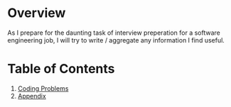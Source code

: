 # Overview

As I prepare for the daunting task of interview preperation for a software engineering job, I will try to write / aggregate any information I find useful.

# Table of Contents
1. [Coding Problems](./coding-problems/README.md)
2. [Appendix](./appendix/README.md)